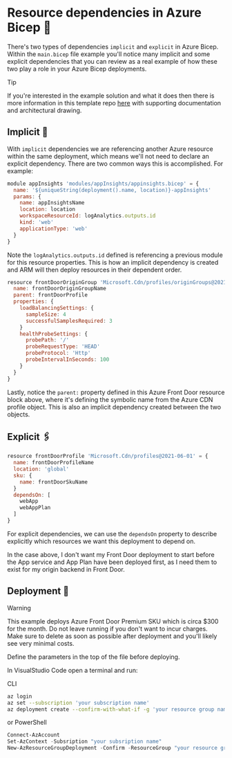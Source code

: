 # Resource dependencies in Azure Bicep 🦾

There's two types of dependencies `implicit` and `explicit` in Azure Bicep. Within the `main.bicep` file example you'll notice many implicit and some explicit dependencies that you can review as a real example of how these two play a role in your Azure Bicep deployments.

> [!TIP]
> If you're interested in the example solution and what it does then there is more information in this template repo [here](https://github.com/riosengineer/bicep-quickstart-frontdoor-private-endpoint-appservice) with supporting documentation and architectural drawing.

## Implicit 🔗

With `implicit` dependencies we are referencing another Azure resource within the same deployment, which means we'll not need to declare an explicit dependency. There are two common ways this is accomplished. For example:

```javascript
module appInsights 'modules/appInsights/appinsights.bicep' = {
  name: '${uniqueString(deployment().name, location)}-appInsights'
  params: {
    name: appInsightsName
    location: location
    workspaceResourceId: logAnalytics.outputs.id
    kind: 'web'
    applicationType: 'web'
  }
}
```

Note the `logAnalytics.outputs.id` defined is referencing a previous module for this resource properties. This is how an implicit dependency is created and ARM will then deploy resources in their dependent order.

```javascript
resource frontDoorOriginGroup 'Microsoft.Cdn/profiles/originGroups@2021-06-01' = {
  name: frontDoorOriginGroupName
  parent: frontDoorProfile
  properties: {
    loadBalancingSettings: {
      sampleSize: 4
      successfulSamplesRequired: 3
    }
    healthProbeSettings: {
      probePath: '/'
      probeRequestType: 'HEAD'
      probeProtocol: 'Http'
      probeIntervalInSeconds: 100
    }
  }
}
```

Lastly, notice the `parent:` property defined in this Azure Front Door resource block above, where it's defining the symbolic name from the Azure CDN profile object. This is also an implicit dependency created between the two objects.

## Explicit 🖇️

```javascript
resource frontDoorProfile 'Microsoft.Cdn/profiles@2021-06-01' = {
  name: frontDoorProfileName
  location: 'global'
  sku: {
    name: frontDoorSkuName
  }
  dependsOn: [
    webApp
    webAppPlan
  ]
}
```

For explicit dependencies, we can use the `dependsOn` property to describe explicitly which resources we want this deployment to depend on.

In the case above, I don't want my Front Door deployment to start before the App service and App Plan have been deployed first, as I need them to exist for my origin backend in Front Door.

## Deployment 🚀

> [!WARNING]  
> This example deploys Azure Front Door Premium SKU which is circa $300 for the month. Do not leave running if you don't want to incur charges. Make sure to delete as soon as possible after deployment and you'll likely see very minimal costs.

Define the parameters in the top of the file before deploying.

In VisualStudio Code open a terminal and run:

CLI

```bash
az login
az set --subscription 'your subscription name'
az deployment create --confirm-with-what-if -g 'your resource group name' -f .\main.bicep 
```

or PowerShell

```powershell
Connect-AzAccount
Set-AzContext -Subsription "your subsription name"
New-AzResourceGroupDeployment -Confirm -ResourceGroup "your resource group name" -TemplateFile "main.bicep"
```
